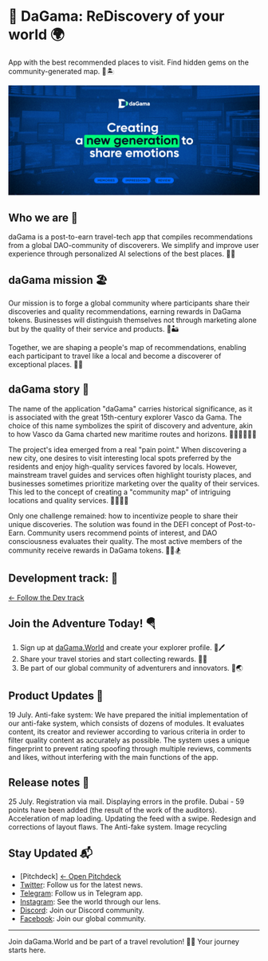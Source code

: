 # 🦋 DaGama: ReDiscovery of your world 🌍

App with the best recommended places to visit. Find hidden gems on the community-generated map. 🌊🏝

![daGama.World Adventure](https://github.com/daGama/.github/raw/main/images/banner.jpg)

## Who we are 🗼

daGama is a post-to-earn travel-tech app that compiles recommendations from a global DAO-community of discoverers. We simplify and improve user experience through personalized AI selections of the best places. 🎡🏰

## daGama mission 🏖

Our mission is to forge a global community where participants share their discoveries and quality recommendations, earning rewards in DaGama tokens. Businesses will distinguish themselves not through marketing alone but by the quality of their service and products. 🌋🏜

Together, we are shaping a people's map of recommendations, enabling each participant to travel like a local and become a discoverer of exceptional places. 🗽🎎

## daGama story 🥀

The name of the application "daGama" carries historical significance, as it is associated with the great 15th-century explorer Vasco da Gama. The choice of this name symbolizes the spirit of discovery and adventure, akin to how Vasco da Gama charted new maritime routes and horizons. 🧗🏻‍♂️🚣🏻‍♀️

The project's idea emerged from a real "pain point." When discovering a new city, one desires to visit interesting local spots preferred by the residents and enjoy high-quality services favored by locals. However, mainstream travel guides and services often highlight touristy places, and businesses sometimes prioritize marketing over the quality of their services. This led to the concept of creating a "community map" of intriguing locations and quality services. 🏄‍♂️🏄‍♀️

Only one challenge remained: how to incentivize people to share their unique discoveries. The solution was found in the DEFI concept of Post-to-Earn. Community users recommend points of interest, and DAO consciousness evaluates their quality. The most active members of the community receive rewards in DaGama tokens. 🧘‍♀️🏂

## Development track: 🍾
[← Follow the Dev track](dev_track.md)

## Join the Adventure Today! 🪂

1. Sign up at [daGama.World](https://dagama.world) and create your explorer profile. 🐚🖊️
2. Share your travel stories and start collecting rewards. 📖💎
3. Be part of our global community of adventurers and innovators. 🤝🌏

## Product Updates 🚀

19 July. Anti-fake system: We have prepared the initial implementation of our anti-fake system, which consists of dozens of modules. It evaluates content, its creator and reviewer according to various criteria in order to filter quality content as accurately as possible. The system uses a unique fingerprint to prevent rating spoofing through multiple reviews, comments and likes, without interfering with the main functions of the app.

## Release notes 📖

25 July. Registration via mail. Displaying errors in the profile. Dubai - 59 points have been added (the result of the work of the auditors). Acceleration of map loading. Updating the feed with a swipe. Redesign and corrections of layout flaws. The Anti-fake system. Image recycling

## Stay Updated 📬

- [Pitchdeck] [← Open Pitchdeck](dev_track.md)
- [Twitter](https://twitter.com/dagama_world): Follow us for the latest news. 
- [Telegram](https://t.me/da_ga_ma): Follow us in Telegram app. 
- [Instagram](https://instagram.com/dagamaWorld): See the world through our lens. 
- [Discord](https://discord.gg/dagama): Join our Discord community. 
- [Facebook](https://facebook.com/dagama.World): Join our global community. 

---

Join daGama.World and be part of a travel revolution! 🚀✨ Your journey starts here.
